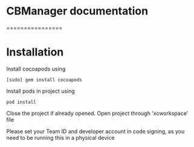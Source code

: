 # CBManager documentation
================
# Installation


Install cocoapods using
```
[sudo] gem install cocoapods
```
Install pods in project using
```
pod install
```

Close the project if already opened. Open project through 'xcworkspace' file

Please set your Team ID and developer account in code signing, as you need to be running this in a physical device
